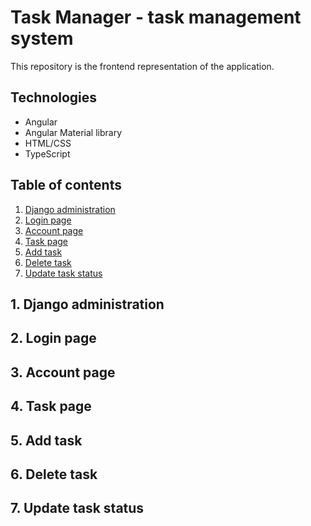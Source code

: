 # Task Manager - task management system

This repository is the frontend representation of the application.

## Technologies

* Angular
* Angular Material library
* HTML/CSS
* TypeScript


## Table of contents

1. [Django administration](#django-administration)
2. [Login page](#login-page)
3. [Account page](#account-page)
4. [Task page](#task-page)
5. [Add task](#add-task)
6. [Delete task](#delete-task)
7. [Update task status](#update-task-status)

<a  name="django-administration"></a> 
## 1. Django administration


<a  name="login-page"></a> 
## 2. Login page

<a  name="account-page"></a> 
## 3. Account page

<a  name="task-page"></a> 
## 4. Task page

<a  name="add-task"></a> 
## 5. Add task

<a  name="delete-task"></a> 
## 6. Delete task

<a  name="django-administration"></a> 
## 7. Update task status





